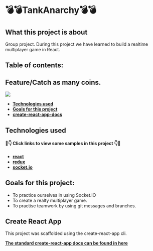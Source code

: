 # 💣💣TankAnarchy💣💣 


## What this project is about
Group project. During this project we have learned to build a realtime multiplayer game in React. 
## Table of contents:

## Feature/Catch as many coins.
<img src="https://github.com/dariosalina/TankAnarchy/issues/16#issue-422755864"/>

- **[Technologies used](#technologies-used)**
- **[Goals for this project](#goals-for-this-project)**
- **[create-react-app-docs](#create-react-app)**

## Technologies used

#### 👀👇 Click links to view some samples in this project 👇👀

- **[react](./client/src/components)**  
- **[redux](./client/src/reducers/player.js)**  
- **[socket.io](./server/src/index.ts)** 

## Goals for this project:

- To practice ourselves in using Socket.IO
- To create a realty multiplayer game.
- To practise teamwork by using git messages and branches.

## Create React App

This project was scaffolded using the create-react-app cli. 

**[The standard create-react-app docs can be found in here](https://github.com/dariosalina/TankAnarchy/blob/master/client/README.md)**




